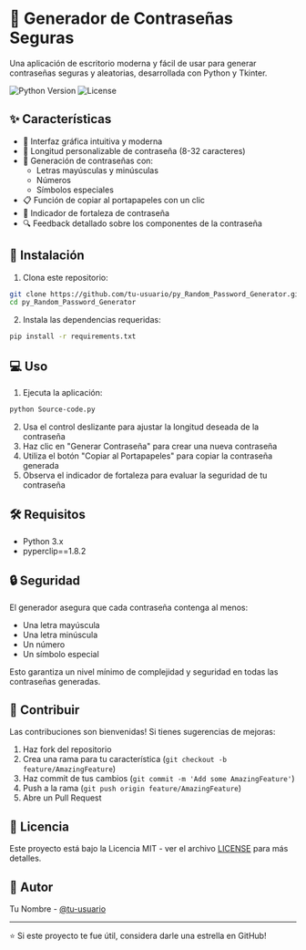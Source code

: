 # 🔐 Generador de Contraseñas Seguras

Una aplicación de escritorio moderna y fácil de usar para generar contraseñas seguras y aleatorias, desarrollada con Python y Tkinter.

![Python Version](https://img.shields.io/badge/python-3.x-blue.svg)
![License](https://img.shields.io/badge/license-MIT-green.svg)

## ✨ Características

- 🎯 Interfaz gráfica intuitiva y moderna
- 📏 Longitud personalizable de contraseña (8-32 caracteres)
- 🔄 Generación de contraseñas con:
  - Letras mayúsculas y minúsculas
  - Números
  - Símbolos especiales
- 📋 Función de copiar al portapapeles con un clic
- 💪 Indicador de fortaleza de contraseña
- 🔍 Feedback detallado sobre los componentes de la contraseña

## 🚀 Instalación

1. Clona este repositorio:
```bash
git clone https://github.com/tu-usuario/py_Random_Password_Generator.git
cd py_Random_Password_Generator
```

2. Instala las dependencias requeridas:
```bash
pip install -r requirements.txt
```

## 💻 Uso

1. Ejecuta la aplicación:
```bash
python Source-code.py
```

2. Usa el control deslizante para ajustar la longitud deseada de la contraseña
3. Haz clic en "Generar Contraseña" para crear una nueva contraseña
4. Utiliza el botón "Copiar al Portapapeles" para copiar la contraseña generada
5. Observa el indicador de fortaleza para evaluar la seguridad de tu contraseña

## 🛠️ Requisitos

- Python 3.x
- pyperclip==1.8.2

## 🔒 Seguridad

El generador asegura que cada contraseña contenga al menos:
- Una letra mayúscula
- Una letra minúscula
- Un número
- Un símbolo especial

Esto garantiza un nivel mínimo de complejidad y seguridad en todas las contraseñas generadas.

## 🤝 Contribuir

Las contribuciones son bienvenidas! Si tienes sugerencias de mejoras:

1. Haz fork del repositorio
2. Crea una rama para tu característica (`git checkout -b feature/AmazingFeature`)
3. Haz commit de tus cambios (`git commit -m 'Add some AmazingFeature'`)
4. Push a la rama (`git push origin feature/AmazingFeature`)
5. Abre un Pull Request

## 📝 Licencia

Este proyecto está bajo la Licencia MIT - ver el archivo [LICENSE](LICENSE) para más detalles.

## 👥 Autor

Tu Nombre - [@tu-usuario](https://github.com/tu-usuario)

---

⭐️ Si este proyecto te fue útil, considera darle una estrella en GitHub!
